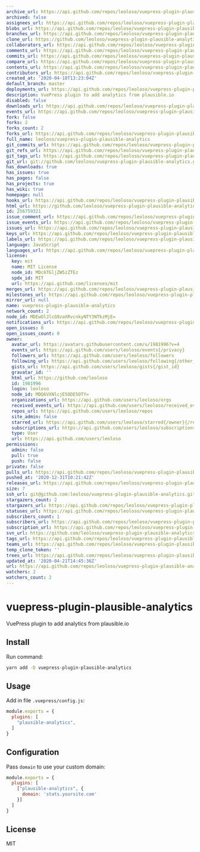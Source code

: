 ```yaml
---
archive_url: https://api.github.com/repos/leoloso/vuepress-plugin-plausible-analytics/{archive_format}{/ref}
archived: false
assignees_url: https://api.github.com/repos/leoloso/vuepress-plugin-plausible-analytics/assignees{/user}
blobs_url: https://api.github.com/repos/leoloso/vuepress-plugin-plausible-analytics/git/blobs{/sha}
branches_url: https://api.github.com/repos/leoloso/vuepress-plugin-plausible-analytics/branches{/branch}
clone_url: https://github.com/leoloso/vuepress-plugin-plausible-analytics.git
collaborators_url: https://api.github.com/repos/leoloso/vuepress-plugin-plausible-analytics/collaborators{/collaborator}
comments_url: https://api.github.com/repos/leoloso/vuepress-plugin-plausible-analytics/comments{/number}
commits_url: https://api.github.com/repos/leoloso/vuepress-plugin-plausible-analytics/commits{/sha}
compare_url: https://api.github.com/repos/leoloso/vuepress-plugin-plausible-analytics/compare/{base}...{head}
contents_url: https://api.github.com/repos/leoloso/vuepress-plugin-plausible-analytics/contents/{+path}
contributors_url: https://api.github.com/repos/leoloso/vuepress-plugin-plausible-analytics/contributors
created_at: '2020-04-18T13:23:04Z'
default_branch: master
deployments_url: https://api.github.com/repos/leoloso/vuepress-plugin-plausible-analytics/deployments
description: VuePress plugin to add analytics from plausible.io
disabled: false
downloads_url: https://api.github.com/repos/leoloso/vuepress-plugin-plausible-analytics/downloads
events_url: https://api.github.com/repos/leoloso/vuepress-plugin-plausible-analytics/events
fork: false
forks: 2
forks_count: 2
forks_url: https://api.github.com/repos/leoloso/vuepress-plugin-plausible-analytics/forks
full_name: leoloso/vuepress-plugin-plausible-analytics
git_commits_url: https://api.github.com/repos/leoloso/vuepress-plugin-plausible-analytics/git/commits{/sha}
git_refs_url: https://api.github.com/repos/leoloso/vuepress-plugin-plausible-analytics/git/refs{/sha}
git_tags_url: https://api.github.com/repos/leoloso/vuepress-plugin-plausible-analytics/git/tags{/sha}
git_url: git://github.com/leoloso/vuepress-plugin-plausible-analytics.git
has_downloads: true
has_issues: true
has_pages: false
has_projects: true
has_wiki: true
homepage: null
hooks_url: https://api.github.com/repos/leoloso/vuepress-plugin-plausible-analytics/hooks
html_url: https://github.com/leoloso/vuepress-plugin-plausible-analytics
id: 256759321
issue_comment_url: https://api.github.com/repos/leoloso/vuepress-plugin-plausible-analytics/issues/comments{/number}
issue_events_url: https://api.github.com/repos/leoloso/vuepress-plugin-plausible-analytics/issues/events{/number}
issues_url: https://api.github.com/repos/leoloso/vuepress-plugin-plausible-analytics/issues{/number}
keys_url: https://api.github.com/repos/leoloso/vuepress-plugin-plausible-analytics/keys{/key_id}
labels_url: https://api.github.com/repos/leoloso/vuepress-plugin-plausible-analytics/labels{/name}
language: JavaScript
languages_url: https://api.github.com/repos/leoloso/vuepress-plugin-plausible-analytics/languages
license:
  key: mit
  name: MIT License
  node_id: MDc6TGljZW5zZTEz
  spdx_id: MIT
  url: https://api.github.com/licenses/mit
merges_url: https://api.github.com/repos/leoloso/vuepress-plugin-plausible-analytics/merges
milestones_url: https://api.github.com/repos/leoloso/vuepress-plugin-plausible-analytics/milestones{/number}
mirror_url: null
name: vuepress-plugin-plausible-analytics
network_count: 2
node_id: MDEwOlJlcG9zaXRvcnkyNTY3NTkzMjE=
notifications_url: https://api.github.com/repos/leoloso/vuepress-plugin-plausible-analytics/notifications{?since,all,participating}
open_issues: 0
open_issues_count: 0
owner:
  avatar_url: https://avatars.githubusercontent.com/u/1981996?v=4
  events_url: https://api.github.com/users/leoloso/events{/privacy}
  followers_url: https://api.github.com/users/leoloso/followers
  following_url: https://api.github.com/users/leoloso/following{/other_user}
  gists_url: https://api.github.com/users/leoloso/gists{/gist_id}
  gravatar_id: ''
  html_url: https://github.com/leoloso
  id: 1981996
  login: leoloso
  node_id: MDQ6VXNlcjE5ODE5OTY=
  organizations_url: https://api.github.com/users/leoloso/orgs
  received_events_url: https://api.github.com/users/leoloso/received_events
  repos_url: https://api.github.com/users/leoloso/repos
  site_admin: false
  starred_url: https://api.github.com/users/leoloso/starred{/owner}{/repo}
  subscriptions_url: https://api.github.com/users/leoloso/subscriptions
  type: User
  url: https://api.github.com/users/leoloso
permissions:
  admin: false
  pull: true
  push: false
private: false
pulls_url: https://api.github.com/repos/leoloso/vuepress-plugin-plausible-analytics/pulls{/number}
pushed_at: '2020-12-31T10:21:42Z'
releases_url: https://api.github.com/repos/leoloso/vuepress-plugin-plausible-analytics/releases{/id}
size: 7
ssh_url: git@github.com:leoloso/vuepress-plugin-plausible-analytics.git
stargazers_count: 2
stargazers_url: https://api.github.com/repos/leoloso/vuepress-plugin-plausible-analytics/stargazers
statuses_url: https://api.github.com/repos/leoloso/vuepress-plugin-plausible-analytics/statuses/{sha}
subscribers_count: 1
subscribers_url: https://api.github.com/repos/leoloso/vuepress-plugin-plausible-analytics/subscribers
subscription_url: https://api.github.com/repos/leoloso/vuepress-plugin-plausible-analytics/subscription
svn_url: https://github.com/leoloso/vuepress-plugin-plausible-analytics
tags_url: https://api.github.com/repos/leoloso/vuepress-plugin-plausible-analytics/tags
teams_url: https://api.github.com/repos/leoloso/vuepress-plugin-plausible-analytics/teams
temp_clone_token: ''
trees_url: https://api.github.com/repos/leoloso/vuepress-plugin-plausible-analytics/git/trees{/sha}
updated_at: '2020-04-21T14:45:36Z'
url: https://api.github.com/repos/leoloso/vuepress-plugin-plausible-analytics
watchers: 2
watchers_count: 2
---
```


# vuepress-plugin-plausible-analytics

VuePress plugin to add analytics from plausible.io

## Install

Run command:

```bash
yarn add -D vuepress-plugin-plausible-analytics
```

## Usage

Add in file `.vuepress/config.js`:

```js
module.exports = {
  plugins: [
    "plausible-analytics",
  ]
}
```

## Configuration

Pass `domain` to use your custom domain:

```js
module.exports = {
  plugins: [
    ["plausible-analytics", {
      domain: 'stats.yoursite.com'
    }]
  ]
}
```

## License

MIT

